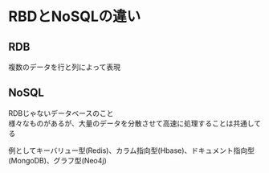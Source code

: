 # RBDとNoSQLの違い

## RDB

複数のデータを行と列によって表現

## NoSQL

RDBじゃないデータベースのこと  
様々なものがあるが、大量のデータを分散させて高速に処理することは共通してる

例としてキーバリュー型(Redis)、カラム指向型(Hbase)、ドキュメント指向型(MongoDB)、グラフ型(Neo4j)

